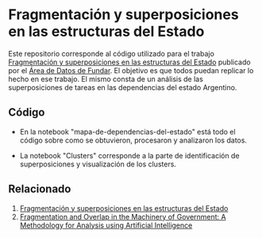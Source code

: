 # Fragmentación y superposiciones en las estructuras del Estado

Este repositorio corresponde al código utilizado para el trabajo [Fragmentación y superposiciones en las estructuras del Estado](https://fund.ar/publicacion/fragmentacion-y-superposiciones-en-las-estructuras-del-estado/) publicado por el [Área de Datos de Fundar](https://fund.ar/area/datos/). El objetivo es que todos puedan replicar lo hecho en ese trabajo. El mismo consta de un análisis de las superposiciones de tareas en las dependencias del estado Argentino.

## Código

- En la notebook "mapa-de-dependencias-del-estado" está todo el código sobre como se obtuvieron, procesaron y analizaron los datos.

- La notebook "Clusters" corresponde a la parte de identificación de superposiciones y visualización de los clusters.


## Relacionado

1. [Fragmentación y superposiciones en las estructuras del Estado](https://fund.ar/publicacion/fragmentacion-y-superposiciones-en-las-estructuras-del-estado/)
2. [Fragmentation and Overlap in the Machinery of Government: A Methodology for Analysis using Artificial Intelligence](https://fund.ar/en/publicacion/fragmentation-and-overlap-in-the-machinery-of-government-a-methodology-for-analysis-using-artificial-intelligence/)
